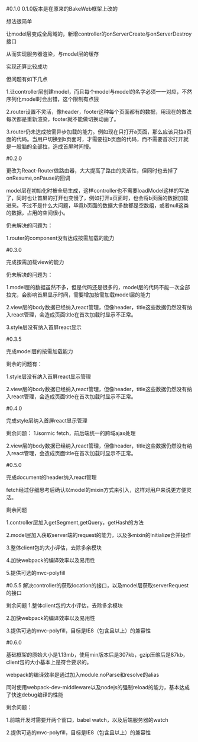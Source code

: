 #0.1.0
0.1.0版本是在原来的BakeWeb框架上改的

想法很简单

让model层变成全局域的，新增controller的onServerCreate与onServerDestroy接口

从而实现服务器渲染，与model层的缓存

实现还算比较成功

但问题有如下几点

1.让controller层创建model，而且每个model与model的名字必须一一对应，不然序列化model时会出错，这个限制有点狠

2.router设置不灵活，像header，footer这种每个页面都有的数据，用现在的做法每次都是重新渲染，footer就不能做切换动画了。

3.router仍未达成按需异步加载的能力。例如现在只打开a页面，那么应该只拉a页面的代码。当用户切换到b页面时，才需要拉b页面的代码，而不需要首次打开就是一股脑的全部拉，造成首屏时间慢。

#0.2.0

更改为React-Router做路由器，大大提高了路由的灵活性，但同时也去掉了onResume,onPause的回调

model层在初始化时被全局生成，这样controller也不需要loadModel这样的写法了，同时也让首屏的打开也变慢了，例如打开a页面时，也会将b页面的数据加载进来。不过不是什么大问题，毕竟b页面的数据大多数都是空数组，或者null这类的数据，占用的空间很小。

仍未解决的问题为：

1.router的component没有达成按需加载的能力

#0.3.0

完成按需加载view的能力

仍未解决的问题为：

1.model层的数据虽然不多，但是代码还是很多的，model层的代码不能一次全部拉完，会影响首屏显示时间，需要增加按需加载model层的能力

2.view层的body数据已经纳入react管理，但像header，title这些数据仍然没有纳入react管理，会造成页面title在首次加载时显示不正常。

3.style层没有纳入首屏react显示

#0.3.5

完成model层的按需加载能力

剩余的问题有：

1.style层没有纳入首屏react显示管理

2.view层的body数据已经纳入react管理，但像header，title这些数据仍然没有纳入react管理，会造成页面title在首次加载时显示不正常。

#0.4.0

完成style层纳入首屏react显示管理

剩余问题：
1.isormic fetch，前后端统一的跨域ajax处理

2.view层的body数据已经纳入react管理，但像header，title这些数据仍然没有纳入react管理，会造成页面title在首次加载时显示不正常。

#0.5.0

完成document的header纳入react管理

fetch经过仔细思考后确认以model的mixin方式来引入，这样对用户来说更方便灵活。

剩余问题

1.controller层加入getSegment,getQuery，getHash的方法

2.model层加入获取server端的request的能力，以及多mixin的initialize合并操作

3.整体client包的大小评估，去除多余模块

4.加快webpack的编译效率以及易用性

5.提供可选的mvc-polyfill

#0.5.5
解决controller的获取location的接口，以及model层获取serverRequest的接口

剩余问题
1.整体client包的大小评估，去除多余模块

2.加快webpack的编译效率以及易用性

3.提供可选的mvc-polyfill，目标是IE8（包含且以上）的兼容性

#0.6.0

基础框架的原始大小是1.13mb，使用min版本后是307kb，gzip压缩后是87kb，client包的大小基本上是符合要求的。

webpack的编译效率是通过加入module.noParse和resolve的alias

同时使用webpack-dev-middleware以及nodejs的强制reload的能力，基本达成了快速debug编译的性能

剩余问题：

1.前端开发时需要开两个窗口，babel watch，以及后端服务器的watch

2.提供可选的mvc-polyfill，目标是IE8（包含且以上）的兼容性

